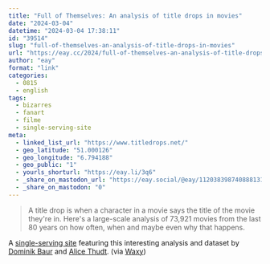 ```yaml
---
title: "Full of Themselves: An analysis of title drops in movies"
date: "2024-03-04"
datetime: "2024-03-04 17:38:11"
id: "39514"
slug: "full-of-themselves-an-analysis-of-title-drops-in-movies"
url: "https://eay.cc/2024/full-of-themselves-an-analysis-of-title-drops-in-movies/"
author: "eay"
format: "link"
categories:
  - 0815
  - english
tags:
  - bizarres
  - fanart
  - filme
  - single-serving-site
meta:
  - linked_list_url: "https://www.titledrops.net/"
  - geo_latitude: "51.000126"
  - geo_longitude: "6.794188"
  - geo_public: "1"
  - yourls_shorturl: "https://eay.li/3q6"
  - _share_on_mastodon_url: "https://eay.social/@eay/112038398740888131"
  - _share_on_mastodon: "0"
---
```


> A title drop is when a character in a movie says the title of the movie they're in. Here's a large-scale analysis of 73,921 movies from the last 80 years on how often, when and maybe even why that happens.

A [single-serving site](https://en.wikipedia.org/wiki/Single-serving_site) featuring this interesting analysis and dataset by [Dominik Baur](https://do.minik.us/) and [Alice Thudt](https://www.alicethudt.de/). (via [Waxy](https://waxy.org/2024/03/full-of-themselves/))
